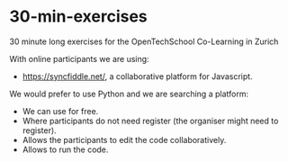 # 30-min-exercises

30 minute long exercises for the OpenTechSchool Co-Learning in Zurich

With online participants we are using:

- <https://syncfiddle.net/>, a collaborative platform for Javascript.

We would prefer to use Python and we are searching a platform:

- We can use for free.
- Where participants do not need register (the organiser might need to register).
- Allows the participants to edit the code collaboratively.
- Allows to run the code.
